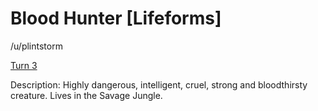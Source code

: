 # Blood Hunter [Lifeforms]

/u/plintstorm

[Turn 3](https://www.reddit.com/r/GodhoodWB/comments/fr5ib1/endless_pantheon_turn_3/flx87zi/)

Description: Highly dangerous, intelligent, cruel, strong and bloodthirsty creature. Lives in the Savage Jungle.

